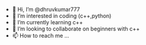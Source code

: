 - 👋 Hi, I’m @dhruvkumar777
- 👀 I’m interested in coding (c++,python)
- 🌱 I’m currently learning c++
- 💞️ I’m looking to collaborate on beginners with c++
- 📫 How to reach me ...

<!---
dhruvkumar777/dhruvkumar777 is a ✨ special ✨ repository because its `README.md` (this file) appears on your GitHub profile.
You can click the Preview link to take a look at your changes.
--->
